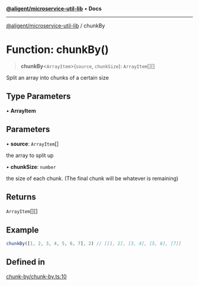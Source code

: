 [**@aligent/microservice-util-lib**](../modules.md) • **Docs**

***

[@aligent/microservice-util-lib](../modules.md) / chunkBy

# Function: chunkBy()

> **chunkBy**\<`ArrayItem`\>(`source`, `chunkSize`): `ArrayItem`[][]

Split an array into chunks of a certain size

## Type Parameters

• **ArrayItem**

## Parameters

• **source**: `ArrayItem`[]

the array to split up

• **chunkSize**: `number`

the size of each chunk. (The final chunk will be whatever is remaining)

## Returns

`ArrayItem`[][]

## Example

```ts
chunkBy([1, 2, 3, 4, 5, 6, 7], 2) // [[1, 2], [3, 4], [5, 6], [7]]
```

## Defined in

[chunk-by/chunk-by.ts:10](https://github.com/aligent/microservice-development-utilities/blob/6029aa3ed377277764d6a6f496cad1ea8d56a51e/packages/microservice-util-lib/src/chunk-by/chunk-by.ts#L10)
